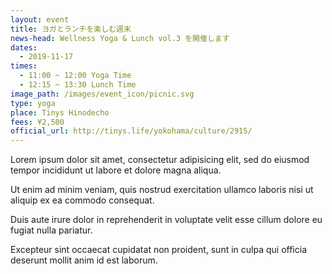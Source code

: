 ```yaml
---
layout: event
title: ヨガとランチを楽しむ週末
news-head: Wellness Yoga & Lunch vol.3 を開催します
dates:
  - 2019-11-17
times:
  - 11:00 ~ 12:00 Yoga Time
  - 12:15 ~ 13:30 Lunch Time
image_path: /images/event_icon/picnic.svg
type: yoga
place: Tinys Hinodecho
fees: ¥2,500
official_url: http://tinys.life/yokohama/culture/2915/
---
```

Lorem ipsum dolor sit amet, consectetur adipisicing elit, sed do eiusmod tempor incididunt ut labore et dolore magna aliqua.

Ut enim ad minim veniam, quis nostrud exercitation ullamco laboris nisi ut aliquip ex ea commodo consequat.

Duis aute irure dolor in reprehenderit in voluptate velit esse cillum dolore eu fugiat nulla pariatur.

Excepteur sint occaecat cupidatat non proident, sunt in culpa qui officia deserunt mollit anim id est laborum.
